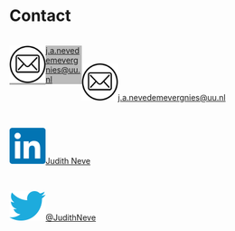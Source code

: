 # Contact

<style>
.column{
  float: left;
  width: 64px;
}

image{
  width: 5%;
}

link{
  width: 15%;
}
</style>

<br>

<div class="column" style="background-color:#aaa;">
  <img src="img/email.png" width="64" />
</div>
<div class="column link" style="background-color:#bbb;">
  <a href="mailto:j.a.nevedemevergnies@uu.nl">j.a.nevedemevergnies@uu.nl</a>
</div>

<br>

<img src="img/email.png" width="64" /><a href="mailto:j.a.nevedemevergnies@uu.nl">j.a.nevedemevergnies@uu.nl</a>

<br>

<img src="img/linkedin.png" width="64" /><a href="https://www.linkedin.com/in/judith-neve/">Judith Neve</a>

<br>

<img src="img/twitter.png" width="64" /><a href="https://twitter.com/JudithNeve">@JudithNeve</a>

